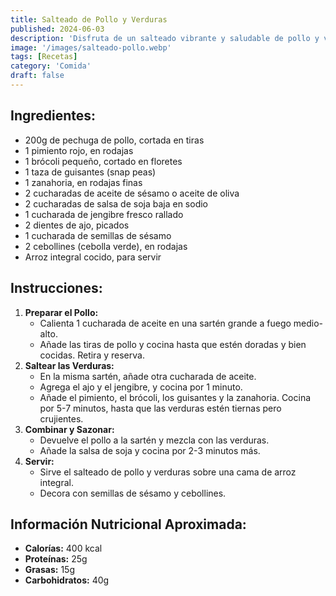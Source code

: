 ```yaml
---
title: Salteado de Pollo y Verduras
published: 2024-06-03
description: 'Disfruta de un salteado vibrante y saludable de pollo y verduras, con pimientos, brócoli, guisantes y zanahorias'
image: '/images/salteado-pollo.webp'
tags: [Recetas]
category: 'Comida'
draft: false 
---
```

## Ingredientes:
- 200g de pechuga de pollo, cortada en tiras
- 1 pimiento rojo, en rodajas
- 1 brócoli pequeño, cortado en floretes
- 1 taza de guisantes (snap peas)
- 1 zanahoria, en rodajas finas
- 2 cucharadas de aceite de sésamo o aceite de oliva
- 2 cucharadas de salsa de soja baja en sodio
- 1 cucharada de jengibre fresco rallado
- 2 dientes de ajo, picados
- 1 cucharada de semillas de sésamo
- 2 cebollines (cebolla verde), en rodajas
- Arroz integral cocido, para servir
## Instrucciones:
1. **Preparar el Pollo:**
   - Calienta 1 cucharada de aceite en una sartén grande a fuego medio-alto.
   - Añade las tiras de pollo y cocina hasta que estén doradas y bien cocidas. Retira y reserva.
2. **Saltear las Verduras:**
   - En la misma sartén, añade otra cucharada de aceite.
   - Agrega el ajo y el jengibre, y cocina por 1 minuto.
   - Añade el pimiento, el brócoli, los guisantes y la zanahoria. Cocina por 5-7 minutos, hasta que las verduras estén tiernas pero crujientes.
3. **Combinar y Sazonar:**
   - Devuelve el pollo a la sartén y mezcla con las verduras.
   - Añade la salsa de soja y cocina por 2-3 minutos más.
4. **Servir:**
   - Sirve el salteado de pollo y verduras sobre una cama de arroz integral.
   - Decora con semillas de sésamo y cebollines.
## Información Nutricional Aproximada:
- **Calorías:** 400 kcal
- **Proteínas:** 25g
- **Grasas:** 15g
- **Carbohidratos:** 40g
